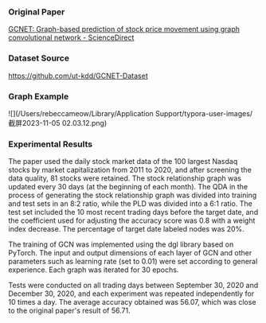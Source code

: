 ### Original Paper

[GCNET: Graph-based prediction of stock price movement using graph convolutional network - ScienceDirect](https://www.sciencedirect.com/science/article/pii/S0952197622004420)

### Dataset Source

https://github.com/ut-kdd/GCNET-Dataset

### Graph Example

![](/Users/rebeccameow/Library/Application Support/typora-user-images/截屏2023-11-05 02.03.12.png)

### Experimental Results

The paper used the daily stock market data of the 100 largest Nasdaq stocks by market capitalization from 2011 to 2020, and after screening the data quality, 81 stocks were retained. The stock relationship graph was updated every 30 days (at the beginning of each month). The QDA in the process of generating the stock relationship graph was divided into training and test sets in an 8:2 ratio, while the PLD was divided into a 6:1 ratio. The test set included the 10 most recent trading days before the target date, and the coefficient used for adjusting the accuracy score was 0.8 with a weight index decrease. The percentage of target date labeled nodes was 20%.

The training of GCN was implemented using the dgl library based on PyTorch. The input and output dimensions of each layer of GCN and other parameters such as learning rate (set to 0.01) were set according to general experience. Each graph was iterated for 30 epochs.

Tests were conducted on all trading days between September 30, 2020 and December 30, 2020, and each experiment was repeated independently for 10 times a day. The average accuracy obtained was 56.07, which was close to the original paper's result of 56.71.